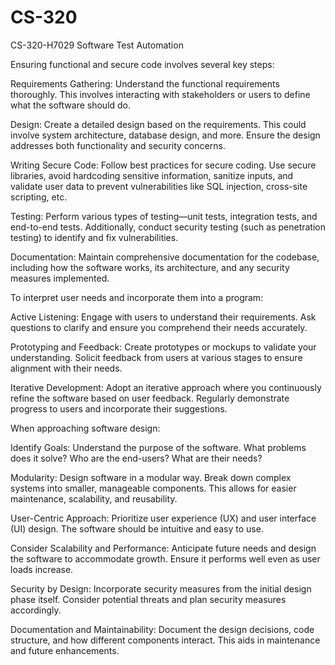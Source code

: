 # CS-320
CS-320-H7029 Software Test Automation

Ensuring functional and secure code involves several key steps:

Requirements Gathering: Understand the functional requirements thoroughly. This involves interacting with stakeholders or users to define what the software should do.

Design: Create a detailed design based on the requirements. This could involve system architecture, database design, and more. Ensure the design addresses both functionality and security concerns.

Writing Secure Code: Follow best practices for secure coding. Use secure libraries, avoid hardcoding sensitive information, sanitize inputs, and validate user data to prevent vulnerabilities like SQL injection, cross-site scripting, etc.

Testing: Perform various types of testing—unit tests, integration tests, and end-to-end tests. Additionally, conduct security testing (such as penetration testing) to identify and fix vulnerabilities.

Documentation: Maintain comprehensive documentation for the codebase, including how the software works, its architecture, and any security measures implemented.

To interpret user needs and incorporate them into a program:

Active Listening: Engage with users to understand their requirements. Ask questions to clarify and ensure you comprehend their needs accurately.

Prototyping and Feedback: Create prototypes or mockups to validate your understanding. Solicit feedback from users at various stages to ensure alignment with their needs.

Iterative Development: Adopt an iterative approach where you continuously refine the software based on user feedback. Regularly demonstrate progress to users and incorporate their suggestions.

When approaching software design:

Identify Goals: Understand the purpose of the software. What problems does it solve? Who are the end-users? What are their needs?

Modularity: Design software in a modular way. Break down complex systems into smaller, manageable components. This allows for easier maintenance, scalability, and reusability.

User-Centric Approach: Prioritize user experience (UX) and user interface (UI) design. The software should be intuitive and easy to use.

Consider Scalability and Performance: Anticipate future needs and design the software to accommodate growth. Ensure it performs well even as user loads increase.

Security by Design: Incorporate security measures from the initial design phase itself. Consider potential threats and plan security measures accordingly.

Documentation and Maintainability: Document the design decisions, code structure, and how different components interact. This aids in maintenance and future enhancements.
